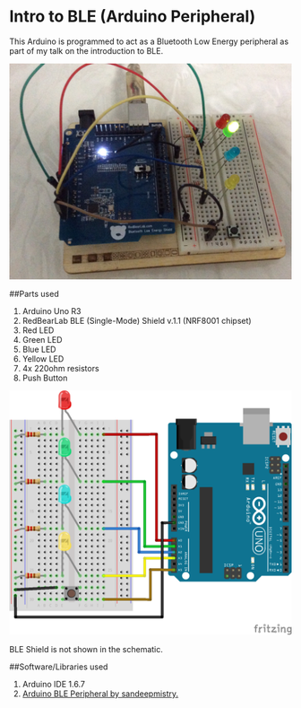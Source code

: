 Intro to BLE (Arduino Peripheral)
=============

This Arduino is programmed to act as a Bluetooth Low Energy peripheral as part of my talk on the introduction to BLE.

![Screen](misc/front.jpg)

##Parts used
1. Arduino Uno R3
2. RedBearLab BLE (Single-Mode) Shield v.1.1 (NRF8001 chipset)
3. Red LED
4. Green LED
5. Blue LED
6. Yellow LED
7. 4x 220ohm resistors
8. Push Button

![Screen](misc/schematic.png)

BLE Shield is not shown in the schematic.

##Software/Libraries used
1. Arduino IDE 1.6.7
2. [Arduino BLE Peripheral by sandeepmistry.](https://github.com/sandeepmistry/arduino-BLEPeripheral)
